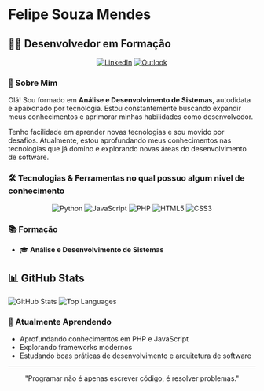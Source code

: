 # Felipe Souza Mendes

## 👨‍💻 Desenvolvedor em Formação
<div align="center">
  
[![LinkedIn](https://img.shields.io/badge/LinkedIn-Perfil-blue?logo=linkedin)](https://www.linkedin.com/in/felipesouzam/)
[![Outlook](https://img.shields.io/badge/Outlook-Email-blue?logo=microsoft-outlook)](mailto:felipe-souza-mendes@hotmail.com)

</div>

### 🚀 Sobre Mim

Olá! Sou formado em **Análise e Desenvolvimento de Sistemas**, autodidata e apaixonado por tecnologia. Estou constantemente buscando expandir meus conhecimentos e aprimorar minhas habilidades como desenvolvedor.

Tenho facilidade em aprender novas tecnologias e sou movido por desafios. Atualmente, estou aprofundando meus conhecimentos nas tecnologias que já domino e explorando novas áreas do desenvolvimento de software.

### 🛠️ Tecnologias & Ferramentas no qual possuo algum nivel de conhecimento

<div align="center">
  <img src="https://img.shields.io/badge/Python-3776AB?logo=python&logoColor=fff" alt="Python" />
  <img src="https://img.shields.io/badge/JavaScript-F7DF1E?logo=javascript&logoColor=000" alt="JavaScript" />
  <img src="https://img.shields.io/badge/php-%23777BB4.svg?&logo=php&logoColor=white" alt="PHP" />
  <img src="https://img.shields.io/badge/HTML-%23E34F26.svg?logo=html5&logoColor=white" alt="HTML5" />
  <img src="https://img.shields.io/badge/CSS-1572B6?logo=css3&logoColor=fff" alt="CSS3" />  
</div>

### 📚 Formação

- 🎓 **Análise e Desenvolvimento de Sistemas**

## 📊 GitHub Stats

![GitHub Stats](https://github-readme-stats.vercel.app/api?username=0xFelipe&theme=tokyonight&show_icons=true&hide_border=true&count_private=true)
![Top Languages](https://github-readme-stats.vercel.app/api/top-langs/?username=0xFelipe&theme=tokyonight&show_icons=true&hide_border=true&layout=compact)

### 🌱 Atualmente Aprendendo

- Aprofundando conhecimentos em PHP e JavaScript
- Explorando frameworks modernos
- Estudando boas práticas de desenvolvimento e arquitetura de software

---
<div align="center">
  <p>"Programar não é apenas escrever código, é resolver problemas."</p>
</div>
